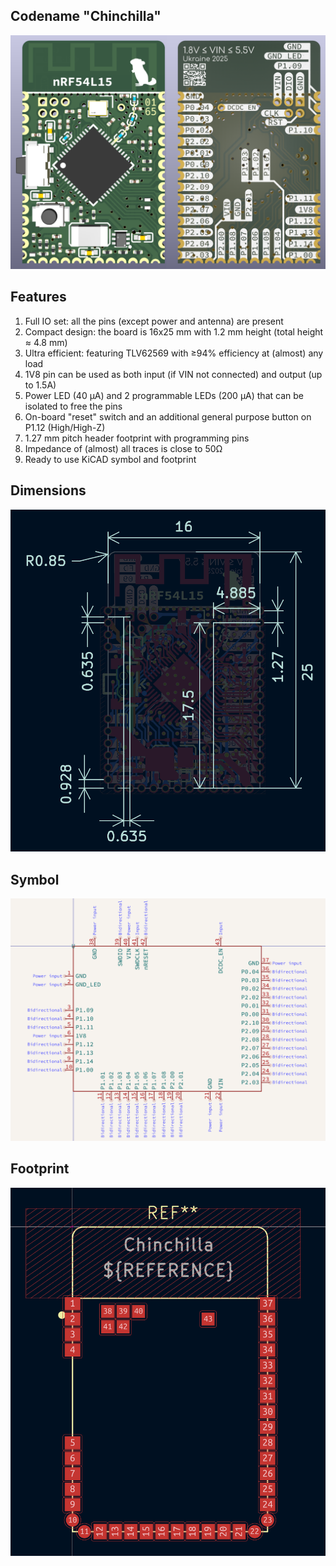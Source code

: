 ## Codename "Chinchilla"

![3D view](./images/3d.png)

## Features

1. Full IO set: all the pins (except power and antenna) are present
2. Compact design: the board is 16x25 mm with 1.2 mm height (total height ≈ 4.8 mm)
3. Ultra efficient: featuring TLV62569 with ≥94% efficiency at (almost) any load
4. 1V8 pin can be used as both input (if VIN not connected) and output (up to 1.5A)
5. Power LED (40 µA) and 2 programmable LEDs (200 µA) that can be isolated to free the pins
6. On-board "reset" switch and an additional general purpose button on P1.12 (High/High-Z)
7. 1.27 mm pitch header footprint with programming pins
8. Impedance of (almost) all traces is close to 50Ω
9. Ready to use KiCAD symbol and footprint

## Dimensions

![Dimensions](./images/dimensions.png)

## Symbol

![Symbol](./images/symbol.png)

## Footprint

![Footprint](./images/footprint.png)
